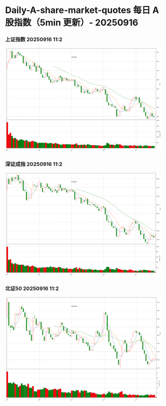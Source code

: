 
# Daily-A-share-market-quotes 每日 A 股指数（5min 更新）- 20250916

### 上证指数 20250916 11:2
![](./fig/2025/9/20250916-sh000001.png)

### 深证成指 20250916 11:2
![](./fig/2025/9/20250916-sz399001.png)

### 北证50 20250916 11:2
![](./fig/2025/9/20250916-bj899050.png)
